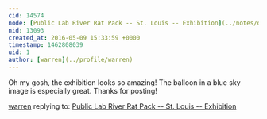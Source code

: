 ```yaml
---
cid: 14574
node: [Public Lab River Rat Pack -- St. Louis -- Exhibition](../notes/derekhoeferlin/05-09-2016/public-lab-river-rat-pack-st-louis-exhibition)
nid: 13093
created_at: 2016-05-09 15:33:59 +0000
timestamp: 1462808039
uid: 1
author: [warren](../profile/warren)
---
```


Oh my gosh, the exhibition looks so amazing! The balloon in a blue sky image is especially great. Thanks for posting!

[warren](../profile/warren) replying to: [Public Lab River Rat Pack -- St. Louis -- Exhibition](../notes/derekhoeferlin/05-09-2016/public-lab-river-rat-pack-st-louis-exhibition)

